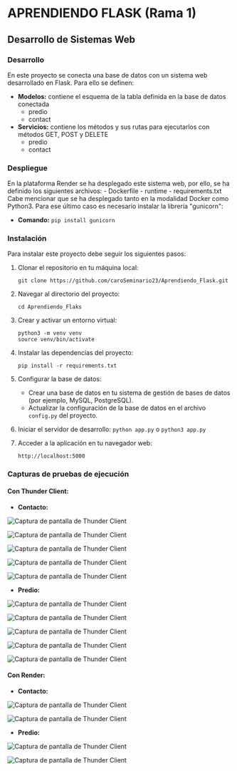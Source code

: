 # APRENDIENDO FLASK (Rama 1)
## Desarrollo de Sistemas Web

### Desarrollo
En este proyecto se conecta una base de datos con un sistema web desarrollado en Flask. Para ello se definen:
- **Modelos:** contiene el esquema de la tabla definida en la base de datos conectada
    - predio
    - contact
- **Servicios:** contiene los métodos y sus rutas para ejecutarlos con métodos GET, POST y DELETE
    - predio
    - contact

### Despliegue
En la plataforma Render se ha desplegado este sistema web, por ello, se ha definido los siguientes archivos:
    - Dockerfile
    - runtime
    - requirements.txt
Cabe mencionar que se ha desplegado tanto en la modalidad Docker como Python3. Para ese último caso es necesario instalar la librería "gunicorn":
- **Comando:** ` pip install gunicorn `

### Instalación
Para instalar este proyecto debe seguir los siguientes pasos:
1. Clonar el repositorio en tu máquina local:
    ```
    git clone https://github.com/caroSeminario23/Aprendiendo_Flask.git
    ```

2. Navegar al directorio del proyecto:
    ```
    cd Aprendiendo_Flaks
    ```

3. Crear y activar un entorno virtual:
    ```
    python3 -m venv venv
    source venv/bin/activate
    ```

4. Instalar las dependencias del proyecto:
    ```
    pip install -r requirements.txt
    ```

5. Configurar la base de datos:
    - Crear una base de datos en tu sistema de gestión de bases de datos (por ejemplo, MySQL, PostgreSQL).
    - Actualizar la configuración de la base de datos en el archivo `config.py` del proyecto.

6. Iniciar el servidor de desarrollo:
    `python app.py` o `python3 app.py`

8. Acceder a la aplicación en tu navegador web:
    ```
    http://localhost:5000
    ```

### Capturas de pruebas de ejecución
#### Con Thunder Client:
- **Contacto:**

![Captura de pantalla de Thunder Client](imagenes/imagen1.png)

![Captura de pantalla de Thunder Client](imagenes/imagen2.png)

![Captura de pantalla de Thunder Client](imagenes/imagen3.png)

![Captura de pantalla de Thunder Client](imagenes/imagen4.png)

![Captura de pantalla de Thunder Client](imagenes/imagen5.png)


- **Predio:**

![Captura de pantalla de Thunder Client](imagenes/imagen6.png)

![Captura de pantalla de Thunder Client](imagenes/imagen7.png)

![Captura de pantalla de Thunder Client](imagenes/imagen8.png)

![Captura de pantalla de Thunder Client](imagenes/imagen9.png)

![Captura de pantalla de Thunder Client](imagenes/imagen10.png)


#### Con Render:
- **Contacto:**

![Captura de pantalla de Thunder Client](imagenes/imagen11.png)

![Captura de pantalla de Thunder Client](imagenes/imagen12.png)


- **Predio:**

![Captura de pantalla de Thunder Client](imagenes/imagen13.png)

![Captura de pantalla de Thunder Client](imagenes/imagen14.png)